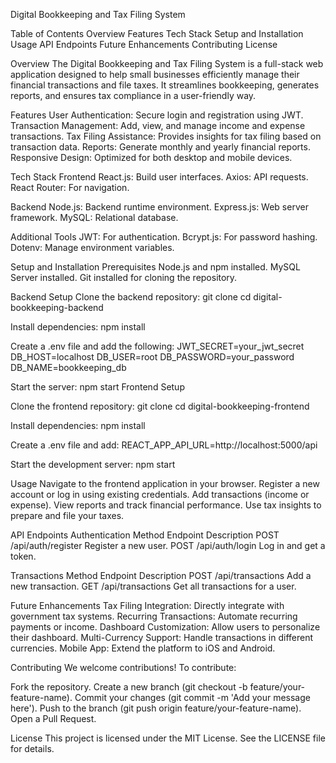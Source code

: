 Digital Bookkeeping and Tax Filing System

Table of Contents
Overview
Features
Tech Stack
Setup and Installation
Usage
API Endpoints
Future Enhancements
Contributing
License

Overview
The Digital Bookkeeping and Tax Filing System is a full-stack web application designed to help small businesses efficiently manage their financial transactions and file taxes. It streamlines bookkeeping, generates reports, and ensures tax compliance in a user-friendly way.

Features
User Authentication: Secure login and registration using JWT.
Transaction Management: Add, view, and manage income and expense transactions.
Tax Filing Assistance: Provides insights for tax filing based on transaction data.
Reports: Generate monthly and yearly financial reports.
Responsive Design: Optimized for both desktop and mobile devices.

Tech Stack
Frontend
React.js: Build user interfaces.
Axios: API requests.
React Router: For navigation.

Backend
Node.js: Backend runtime environment.
Express.js: Web server framework.
MySQL: Relational database.

Additional Tools
JWT: For authentication.
Bcrypt.js: For password hashing.
Dotenv: Manage environment variables.

Setup and Installation
Prerequisites
Node.js and npm installed.
MySQL Server installed.
Git installed for cloning the repository.

Backend Setup
Clone the backend repository:
git clone <repository-link>
cd digital-bookkeeping-backend

Install dependencies:
npm install

Create a .env file and add the following:
JWT_SECRET=your_jwt_secret
DB_HOST=localhost
DB_USER=root
DB_PASSWORD=your_password
DB_NAME=bookkeeping_db

Start the server:
npm start
Frontend Setup

Clone the frontend repository:
git clone <repository-link>
cd digital-bookkeeping-frontend

Install dependencies:
npm install

Create a .env file and add:
REACT_APP_API_URL=http://localhost:5000/api

Start the development server:
npm start

Usage
Navigate to the frontend application in your browser.
Register a new account or log in using existing credentials.
Add transactions (income or expense).
View reports and track financial performance.
Use tax insights to prepare and file your taxes.

API Endpoints
Authentication
Method	Endpoint	Description
POST	/api/auth/register	Register a new user.
POST	/api/auth/login	Log in and get a token.

Transactions
Method	Endpoint	Description
POST	/api/transactions	Add a new transaction.
GET	/api/transactions	Get all transactions for a user.

Future Enhancements
Tax Filing Integration: Directly integrate with government tax systems.
Recurring Transactions: Automate recurring payments or income.
Dashboard Customization: Allow users to personalize their dashboard.
Multi-Currency Support: Handle transactions in different currencies.
Mobile App: Extend the platform to iOS and Android.

Contributing
We welcome contributions! To contribute:

Fork the repository.
Create a new branch (git checkout -b feature/your-feature-name).
Commit your changes (git commit -m 'Add your message here').
Push to the branch (git push origin feature/your-feature-name).
Open a Pull Request.

License
This project is licensed under the MIT License. See the LICENSE file for details.
